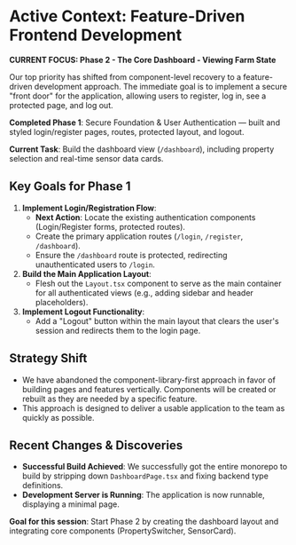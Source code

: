 # Active Context: Feature-Driven Frontend Development

**CURRENT FOCUS: Phase 2 - The Core Dashboard - Viewing Farm State**

Our top priority has shifted from component-level recovery to a feature-driven development approach. The immediate goal is to implement a secure "front door" for the application, allowing users to register, log in, see a protected page, and log out.

**Completed Phase 1**: Secure Foundation & User Authentication — built and styled login/register pages, routes, protected layout, and logout.

**Current Task**: Build the dashboard view (`/dashboard`), including property selection and real-time sensor data cards.

## Key Goals for Phase 1
1.  **Implement Login/Registration Flow**:
    -   **Next Action**: Locate the existing authentication components (Login/Register forms, protected routes).
    -   Create the primary application routes (`/login`, `/register`, `/dashboard`).
    -   Ensure the `/dashboard` route is protected, redirecting unauthenticated users to `/login`.
2.  **Build the Main Application Layout**:
    -   Flesh out the `Layout.tsx` component to serve as the main container for all authenticated views (e.g., adding sidebar and header placeholders).
3.  **Implement Logout Functionality**:
    -   Add a "Logout" button within the main layout that clears the user's session and redirects them to the login page.

## Strategy Shift
-   We have abandoned the component-library-first approach in favor of building pages and features vertically. Components will be created or rebuilt as they are needed by a specific feature.
-   This approach is designed to deliver a usable application to the team as quickly as possible.

## Recent Changes & Discoveries
-   **Successful Build Achieved**: We successfully got the entire monorepo to build by stripping down `DashboardPage.tsx` and fixing backend type definitions.
-   **Development Server is Running**: The application is now runnable, displaying a minimal page.

**Goal for this session**: Start Phase 2 by creating the dashboard layout and integrating core components (PropertySwitcher, SensorCard).
